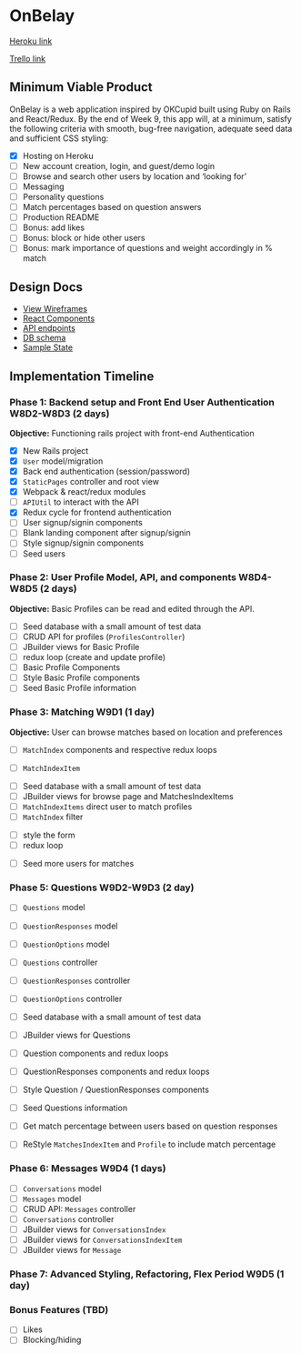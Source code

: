 # OnBelay

[Heroku link][heroku]

[Trello link][trello]

[heroku]: https://onbelay.herokuapp.com/
[trello]: https://trello.com/b/6AzFWISl/onbelay

## Minimum Viable Product

OnBelay is a web application inspired by OKCupid built using Ruby on Rails
and React/Redux. By the end of Week 9, this app will, at a minimum, satisfy the
following criteria with smooth, bug-free navigation, adequate seed data and
sufficient CSS styling:

- [x] Hosting on Heroku
- [ ] New account creation, login, and guest/demo login
- [ ] Browse and search other users by location and ‘looking for’
- [ ] Messaging
- [ ] Personality questions
- [ ] Match percentages based on question answers
- [ ] Production README
- [ ] Bonus: add likes
- [ ] Bonus: block or hide other users
- [ ] Bonus: mark importance of questions and weight accordingly in % match

## Design Docs

* [View Wireframes](wireframes)
* [React Components](component-hierarchy.md)
* [API endpoints](api-endpoints.md)
* [DB schema](schema.md)
* [Sample State](sample-state.md)


## Implementation Timeline

### Phase 1: Backend setup and Front End User Authentication W8D2-W8D3 (2 days)

**Objective:** Functioning rails project with front-end Authentication

- [x] New Rails project
- [x] `User` model/migration
- [x] Back end authentication (session/password)
- [x] `StaticPages` controller and root view
- [x] Webpack & react/redux modules
- [ ] `APIUtil` to interact with the API
- [x] Redux cycle for frontend authentication
- [ ] User signup/signin components
- [ ] Blank landing component after signup/signin
- [ ] Style signup/signin components
- [ ] Seed users

### Phase 2: User Profile Model, API, and components W8D4-W8D5 (2 days)

**Objective:** Basic Profiles can be read and edited through
the API.

- [ ] Seed database with a small amount of test data
- [ ] CRUD API for profiles (`ProfilesController`)
- [ ] JBuilder views for Basic Profile
- [ ] redux loop (create and update profile)
- [ ] Basic Profile Components
- [ ] Style Basic Profile components
- [ ] Seed Basic Profile information

### Phase 3: Matching W9D1 (1 day)

**Objective:** User can browse matches based on location and preferences

- [ ] `MatchIndex` components and respective redux loops
+ [ ] `MatchIndexItem`  
- [ ] Seed database with a small amount of test data
- [ ] JBuilder views for browse page and MatchesIndexItems
- [ ] `MatchIndexItems` direct user to match profiles
- [ ] `MatchIndex` filter
+ [ ] style the form
+ [ ] redux loop
- [ ] Seed more users for matches

### Phase 5: Questions W9D2-W9D3 (2 day)
- [ ] `Questions` model
- [ ] `QuestionResponses` model
- [ ] `QuestionOptions` model
- [ ] `Questions` controller
- [ ] `QuestionResponses` controller
- [ ] `QuestionOptions` controller
- [ ] Seed database with a small amount of test data
- [ ] JBuilder views for Questions
- [ ] Question components and redux loops
- [ ] QuestionResponses components and redux loops
- [ ] Style Question / QuestionResponses components
- [ ] Seed Questions information
- [ ] Get match percentage between users based on question responses
- [ ] ReStyle `MatchesIndexItem` and `Profile` to include match percentage


### Phase 6: Messages W9D4 (1 days)
- [ ] `Conversations` model
- [ ] `Messages` model
- [ ] CRUD API: `Messages` controller
- [ ] `Conversations` controller
- [ ] JBuilder views for `ConversationsIndex`
- [ ] JBuilder views for `ConversationsIndexItem`
- [ ] JBuilder views for `Message`

### Phase 7: Advanced Styling, Refactoring, Flex Period W9D5 (1 day)

### Bonus Features (TBD)
- [ ] Likes
- [ ] Blocking/hiding
